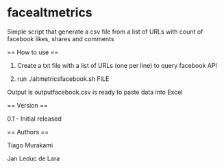 facealtmetrics
==============

Simple script that generate a csv file from a list of URLs with count of facebook likes, shares and comments 

==  How to use ==

1. Create a txt file with a list of URLs (one per line)  to query facebook API

2. run ./altmetricsfacebook.sh FILE

Output is outputfacebook.csv is ready to paste data into Excel

== Version ==

0.1 - Initial released

== Authors ==

Tiago Murakami

Jan Leduc de Lara


